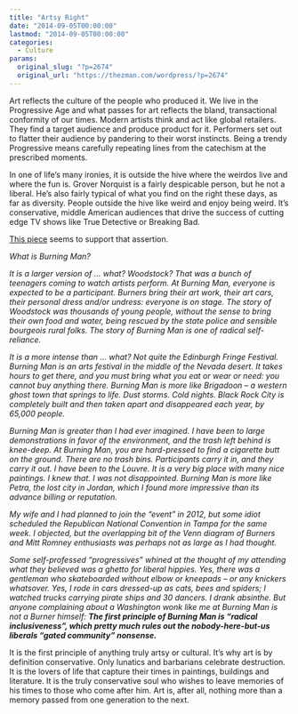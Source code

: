 ```yaml
---
title: "Artsy Right"
date: "2014-09-05T00:00:00"
lastmod: "2014-09-05T00:00:00"
categories:
  - Culture
params:
  original_slug: "?p=2674"
  original_url: "https://thezman.com/wordpress/?p=2674"
---
```


Art reflects the culture of the people who produced it. We live in the
Progressive Age and what passes for art reflects the bland,
transactional conformity of our times. Modern artists think and act like
global retailers. They find a target audience and produce product for
it. Performers set out to flatter their audience by pandering to their
worst instincts. Being a trendy Progressive means carefully repeating
lines from the catechism at the prescribed moments.

In one of life’s many ironies, it is outside the hive where the weirdos
live and where the fun is. Grover Norquist is a fairly despicable
person, but he not a liberal. He’s also fairly typical of what you find
on the right these days, as far as diversity. People outside the hive
like weird and enjoy being weird. It’s conservative, middle American
audiences that drive the success of cutting edge TV shows like True
Detective or Breaking Bad.

<a
href="http://www.theguardian.com/commentisfree/2014/sep/02/my-first-burning-man-grover-norquist"
rel="noopener noreferrer" target="_blank">This piece</a> seems to
support that assertion.

*What is Burning Man?*

*It is a larger version of … what? Woodstock? That was a bunch of
teenagers coming to watch artists perform. At Burning Man, everyone is
expected to be a participant. Burners bring their art work, their art
cars, their personal dress and/or undress: everyone is on stage. The
story of Woodstock was thousands of young people, without the sense to
bring their own food and water, being rescued by the state police and
sensible bourgeois rural folks. The story of Burning Man is one of
radical self-reliance.*

*It is a more intense than … what? Not quite the Edinburgh Fringe
Festival. Burning Man is an arts festival in the middle of the Nevada
desert. It takes hours to get there, and you must bring what you eat or
wear or need: you cannot buy anything there. Burning Man is more like
Brigadoon – a western ghost town that springs to life. Dust storms. Cold
nights. Black Rock City is completely built and then taken apart and
disappeared each year, by 65,000 people.*

*Burning Man is greater than I had ever imagined. I have been to large
demonstrations in favor of the environment, and the trash left behind is
knee-deep. At Burning Man, you are hard-pressed to find a cigarette butt
on the ground. There are no trash bins. Participants carry it in, and
they carry it out. I have been to the Louvre. It is a very big place
with many nice paintings. I knew that. I was not disappointed. Burning
Man is more like Petra, the lost city in Jordan, which I found more
impressive than its advance billing or reputation.*

*My wife and I had planned to join the “event” in 2012, but some idiot
scheduled the Republican National Convention in Tampa for the same week.
I objected, but the overlapping bit of the Venn diagram of Burners and
Mitt Romney enthusiasts was perhaps not as large as I had thought.*

*Some self-professed “progressives” whined at the thought of my
attending what they believed was a ghetto for liberal hippies. Yes,
there was a gentleman who skateboarded without elbow or kneepads – or
any knickers whatsover. Yes, I rode in cars dressed-up as cats, bees and
spiders; I watched trucks carrying pirate ships and 30 dancers. I drank
absinthe. But anyone complaining about a Washington wonk like me at
Burning Man is not a Burner himself: **The first principle of Burning
Man is “radical inclusiveness”, which pretty much rules out the
nobody-here-but-us liberals “gated community” nonsense.***

It is the first principle of anything truly artsy or cultural. It’s why
art is by definition conservative. Only lunatics and barbarians
celebrate destruction. It is the lovers of life that capture their times
in paintings, buildings and literature. It is the truly conservative
soul who wishes to leave memories of his times to those who come after
him. Art is, after all, nothing more than a memory passed from one
generation to the next.
